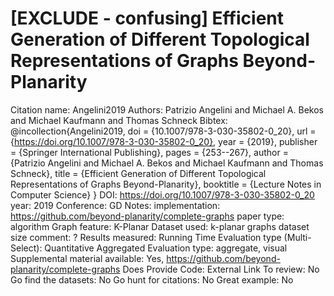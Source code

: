 # [EXCLUDE - confusing] Efficient Generation of Different Topological Representations of Graphs Beyond-Planarity

Citation name: Angelini2019
Authors: Patrizio Angelini and Michael A. Bekos and Michael Kaufmann and Thomas Schneck
Bibtex: @incollection{Angelini2019,
doi = {10.1007/978-3-030-35802-0_20},
url = {https://doi.org/10.1007/978-3-030-35802-0_20},
year = {2019},
publisher = {Springer International Publishing},
pages = {253--267},
author = {Patrizio Angelini and Michael A. Bekos and Michael Kaufmann and Thomas Schneck},
title = {Efficient Generation of Different Topological Representations of Graphs Beyond-Planarity},
booktitle = {Lecture Notes in Computer Science}
}
DOI: https://doi.org/10.1007/978-3-030-35802-0_20
year: 2019
Conference: GD
Notes: implementation: https://github.com/beyond-planarity/complete-graphs
paper type: algorithm
Graph feature: K-Planar
Dataset used: k-planar graphs
dataset size comment: ?
Results measured: Running Time
Evaluation type (Multi-Select): Quantitative Aggregated
Evaluation type: aggregate, visual
Supplemental material available: Yes, https://github.com/beyond-planarity/complete-graphs
Does Provide Code: External Link
To review: No
Go find the datasets: No
Go hunt for citations: No
Great example: No